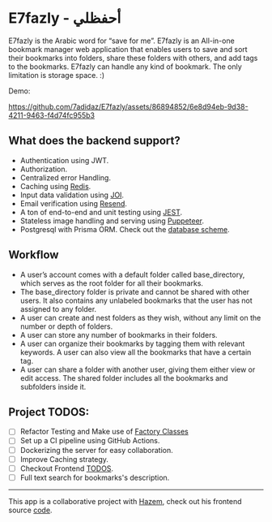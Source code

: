# E7fazly - أحفظلي 

E7fazly is the Arabic word for “save for me”. E7fazly is an All-in-one bookmark manager web application 
that enables users to save and sort their bookmarks into folders, share these folders with others, and add tags to the bookmarks. E7fazly can handle any kind of bookmark. The only limitation is storage space. :)

Demo: 

https://github.com/7adidaz/E7fazly/assets/86894852/6e8d94eb-9d38-4211-9463-f4d74fc955b3


## What does the backend support?
- Authentication using JWT.
- Authorization.
- Centralized error Handling.
- Caching using [Redis](https://redis.io/).
- Input data validation using [JOI](https://joi.dev/).
- Email verification using [Resend](https://resend.com).
- A ton of end-to-end and unit testing using [JEST](https://jestjs.io/).
- Stateless image handling and serving using [Puppeteer](https://pptr.dev/).
- Postgresql with Prisma ORM. Check out the [database scheme](./server/docs/Database.md).

## Workflow
- A user’s account comes with a default folder called base_directory, which serves as the root folder for all their bookmarks.
- The base_directory folder is private and cannot be shared with other users. It also contains any unlabeled bookmarks that the user has not assigned to any folder.
- A user can create and nest folders as they wish, without any limit on the number or depth of folders.
- A user can store any number of bookmarks in their folders.
- A user can organize their bookmarks by tagging them with relevant keywords. A user can also view all the bookmarks that have a certain tag.
- A user can share a folder with another user, giving them either view or edit access. The shared folder includes all the bookmarks and subfolders inside it.

## Project TODOS: 
- [ ] Refactor Testing and Make use of [Factory Classes](https://refactoring.guru/design-patterns/factory-method)
- [ ] Set up a CI pipeline using GitHub Actions.
- [ ] Dockerizing the server for easy collaboration. 
- [ ] Improve Caching strategy.
- [ ] Checkout Frontend [TODOS](https://github.com/Hazemmahdyx/Bookly?tab=readme-ov-file#tasks-todo).
- [ ] Full text search for bookmarks's description.

---

This app is a collaborative project with [Hazem](https://github.com/Hazemmahdyx), check out his frontend source [code](https://github.com/Hazemmahdyx/Bookly). 
